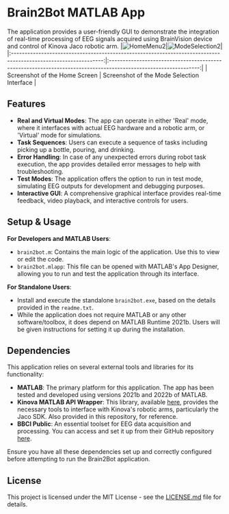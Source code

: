 # Brain2Bot MATLAB App

The application provides a user-friendly GUI to demonstrate the integration of real-time processing of EEG signals acquired using BrainVision device and control of Kinova Jaco robotic arm.
|![HomeMenu2](https://github.com/heybshin/brain2bot-matlab-app/assets/57985020/23085520-d277-40cc-b0ca-d640608cbcb9)|![ModeSelection2](https://github.com/heybshin/brain2bot-matlab-app/assets/57985020/3e50f430-0ca0-4c0d-85c8-d31eda3e75b8)|
|:---------------------------------------------------------------------------------------------------------------:|:---------------------------------------------------------------------------------------------------------------:|
| Screenshot of the Home Screen                                                                                   | Screenshot of the Mode Selection Interface                                                                     |

## Features

- **Real and Virtual Modes**: The app can operate in either 'Real' mode, where it interfaces with actual EEG hardware and a robotic arm, or 'Virtual' mode for simulations.
- **Task Sequences**: Users can execute a sequence of tasks including picking up a bottle, pouring, and drinking.
- **Error Handling**: In case of any unexpected errors during robot task execution, the app provides detailed error messages to help with troubleshooting.
- **Test Modes**: The application offers the option to run in test mode, simulating EEG outputs for development and debugging purposes.
- **Interactive GUI**: A comprehensive graphical interface provides real-time feedback, video playback, and interactive controls for users.

## Setup & Usage

**For Developers and MATLAB Users**:
- `brain2bot.m`: Contains the main logic of the application. Use this to view or edit the code.
- `brain2bot.mlapp`: This file can be opened with MATLAB's App Designer, allowing you to run and test the application through its interface.

**For Standalone Users**:
- Install and execute the standalone `brain2bot.exe`, based on the details provided in the `readme.txt`. 
- While the application does not require MATLAB or any other software/toolbox, it does depend on MATLAB Runtime 2021b. Users will be given instructions for setting it up during the installation.

## Dependencies

This application relies on several external tools and libraries for its functionality:

- **MATLAB**: The primary platform for this application. The app has been tested and developed using versions 2021b and 2022b of MATLAB.
- **Kinova MATLAB API Wrapper**: This library, available [here](https://github.com/Kinovarobotics/matlab_Kinovaapi_wrapper), provides the necessary tools to interface with Kinova's robotic arms, particularly the Jaco SDK. Also provided in this repository, for reference.
- **BBCI Public**: An essential toolset for EEG data acquisition and processing. You can access and set it up from their GitHub repository [here](https://github.com/bbci/bbci_public).

Ensure you have all these dependencies set up and correctly configured before attempting to run the Brain2Bot application.

## License

This project is licensed under the MIT License - see the [LICENSE.md](LICENSE.md) file for details.
